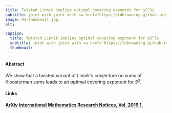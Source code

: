 ```yaml
---
title: Twisted Linnik implies optimal covering exponent for $S^3$
subtitle: joint with joint with <a href="https://tdbrowning.github.io/tdb/">Tim Browning</a> and V. <a href="https://scholar.google.at/citations?user=FhNwBeQAAAAJ&hl=de">Vinay Kumaraswamy</a>.
image: 04-thumbnail.jpg
alt:

caption:
  title: Twisted Linnik implies optimal covering exponent for $S^3$
  subtitle: joint with joint with <a href="https://tdbrowning.github.io/tdb/">Tim Browning</a> and V. <a href="https://scholar.google.at/citations?user=FhNwBeQAAAAJ&hl=de">Vinay Kumaraswamy</a>.
  thumbnail:
---
```


#### Abstract
We  show  that a  twisted variant of Linnik's conjecture on sums of Kloosterman sums leads to an optimal covering exponent  for $S^3$.

#### Links
**[ArXiv](https://arxiv.org/abs/1609.06097)**
**[International Mathematics Research Notices, Vol. 2019 1,](https://doi.org/10.1093/imrn/rnx116)**
